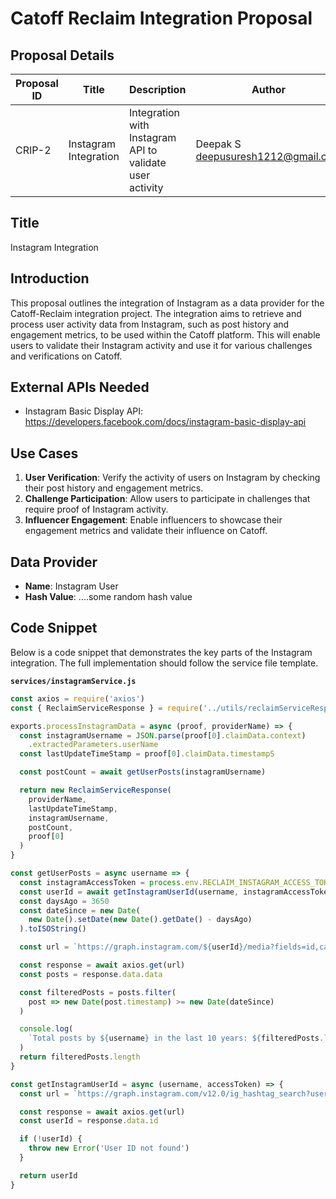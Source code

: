 # Catoff Reclaim Integration Proposal

## Proposal Details

| Proposal ID | Title                 | Description                                              | Author                               | Discussions Link | Status | Type        | Category | Created    | Requires |
| ----------- | --------------------- | -------------------------------------------------------- | ------------------------------------ | ---------------- | ------ | ----------- | -------- | ---------- | -------- |
| CRIP-2      | Instagram Integration | Integration with Instagram API to validate user activity | Deepak S <deepusuresh1212@gmail.com> |                  | Draft  | Integration | CRIP     | 2024-06-12 |          |

## Title

Instagram Integration

## Introduction

This proposal outlines the integration of Instagram as a data provider for the Catoff-Reclaim integration project. The integration aims to retrieve and process user activity data from Instagram, such as post history and engagement metrics, to be used within the Catoff platform. This will enable users to validate their Instagram activity and use it for various challenges and verifications on Catoff.

## External APIs Needed

- Instagram Basic Display API: https://developers.facebook.com/docs/instagram-basic-display-api

## Use Cases

1. **User Verification**: Verify the activity of users on Instagram by checking their post history and engagement metrics.
2. **Challenge Participation**: Allow users to participate in challenges that require proof of Instagram activity.
3. **Influencer Engagement**: Enable influencers to showcase their engagement metrics and validate their influence on Catoff.

## Data Provider

- **Name**: Instagram User
- **Hash Value**: ....some random hash value

## Code Snippet

Below is a code snippet that demonstrates the key parts of the Instagram integration. The full implementation should follow the service file template.

**`services/instagramService.js`**

```javascript
const axios = require('axios')
const { ReclaimServiceResponse } = require('../utils/reclaimServiceResponse')

exports.processInstagramData = async (proof, providerName) => {
  const instagramUsername = JSON.parse(proof[0].claimData.context)
    .extractedParameters.userName
  const lastUpdateTimeStamp = proof[0].claimData.timestampS

  const postCount = await getUserPosts(instagramUsername)

  return new ReclaimServiceResponse(
    providerName,
    lastUpdateTimeStamp,
    instagramUsername,
    postCount,
    proof[0]
  )
}

const getUserPosts = async username => {
  const instagramAccessToken = process.env.RECLAIM_INSTAGRAM_ACCESS_TOKEN
  const userId = await getInstagramUserId(username, instagramAccessToken)
  const daysAgo = 3650
  const dateSince = new Date(
    new Date().setDate(new Date().getDate() - daysAgo)
  ).toISOString()

  const url = `https://graph.instagram.com/${userId}/media?fields=id,caption,timestamp&access_token=${instagramAccessToken}`

  const response = await axios.get(url)
  const posts = response.data.data

  const filteredPosts = posts.filter(
    post => new Date(post.timestamp) >= new Date(dateSince)
  )

  console.log(
    `Total posts by ${username} in the last 10 years: ${filteredPosts.length}`
  )
  return filteredPosts.length
}

const getInstagramUserId = async (username, accessToken) => {
  const url = `https://graph.instagram.com/v12.0/ig_hashtag_search?user_id=${username}&access_token=${accessToken}`

  const response = await axios.get(url)
  const userId = response.data.id

  if (!userId) {
    throw new Error('User ID not found')
  }

  return userId
}
```
